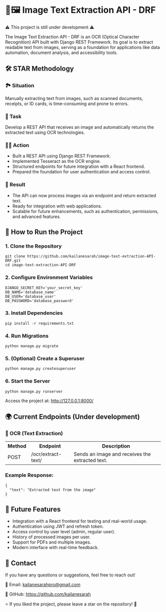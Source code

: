 <!DOCTYPE html>
<html lang="en">
<head>
    <meta charset="UTF-8">
    <meta name="viewport" content="width=device-width, initial-scale=1.0">
</head>
<body>

  <h1>📄🖼️ Image Text Extraction API - DRF</h1>
    <p class="status">⚠️ This project is still under development ⚠️</p>
    <p>The Image Text Extraction API - DRF is an OCR (Optical Character Recognition) API built with Django REST Framework. Its goal is to extract readable text from images, serving as a foundation for applications like data automation, document analysis, and accessibility tools.</p>

  <h2>🛠 STAR Methodology</h2>

  <h3>🏞️ Situation</h3>
    <p>Manually extracting text from images, such as scanned documents, receipts, or ID cards, is time-consuming and prone to errors.</p>

  <h3>🎯 Task</h3>
    <p>Develop a REST API that receives an image and automatically returns the extracted text using OCR technologies.</p>

  <h3>🏃‍♂️ Action</h3>
    <ul>
        <li>Built a REST API using Django REST Framework.</li>
        <li>Implemented Tesseract as the OCR engine.</li>
        <li>Structured endpoints for future integration with a React frontend.</li>
        <li>Prepared the foundation for user authentication and access control.</li>
    </ul>

  <h3>🎯 Result</h3>
    <ul>
        <li>The API can now process images via an endpoint and return extracted text.</li>
        <li>Ready for integration with web applications.</li>
        <li>Scalable for future enhancements, such as authentication, permissions, and advanced features.</li>
    </ul>

  <h2>🚀 How to Run the Project</h2>

  <h3>1. Clone the Repository</h3>
    <pre><code>git clone https://github.com/kailanesarah/image-text-extraction-API-DRF.git
cd image-text-extraction-API-DRF</code></pre>

  <h3>2. Configure Environment Variables</h3>
    <pre><code>DJANGO_SECRET_KEY='your_secret_key'
DB_NAME='database_name'
DB_USER='database_user'
DB_PASSWORD='database_password'</code></pre>

  <h3>3. Install Dependencies</h3>
    <pre><code>pip install -r requirements.txt</code></pre>

  <h3>4. Run Migrations</h3>
    <pre><code>python manage.py migrate</code></pre>

  <h3>5. (Optional) Create a Superuser</h3>
    <pre><code>python manage.py createsuperuser</code></pre>

  <h3>6. Start the Server</h3>
    <pre><code>python manage.py runserver</code></pre>

   <p>Access the project at: <a href="http://127.0.0.1:8000/">http://127.0.0.1:8000/</a></p>

  <h2>🌍 Current Endpoints (Under development)</h2>

  <h3>🔹 OCR (Text Extraction)</h3>
    <table>
        <tr>
            <th>Method</th>
            <th>Endpoint</th>
            <th>Description</th>
        </tr>
        <tr>
            <td>POST</td>
            <td>/ocr/extract-text/</td>
            <td>Sends an image and receives the extracted text.</td>
        </tr>
    </table>

  <h3>Example Response:</h3>
    <pre><code>{
  "text": "Extracted text from the image"
}</code></pre>

  <h2>🔮 Future Features</h2>
    <ul>
        <li>Integration with a React frontend for testing and real-world usage.</li>
        <li>Authentication using JWT and refresh token.</li>
        <li>Access control by user level (admin, regular user).</li>
        <li>History of processed images per user.</li>
        <li>Support for PDFs and multiple images.</li>
        <li>Modern interface with real-time feedback.</li>
    </ul>

  <h2>📩 Contact</h2>
    <p>If you have any questions or suggestions, feel free to reach out!</p>
    <p>📧 Email: <a href="mailto:kailanesarahpro@gmail.com">kailanesarahpro@gmail.com</a></p>
    <p>🔗 GitHub: <a href="https://github.com/kailanesarah">https://github.com/kailanesarah</a></p>

   <p>⭐ If you liked the project, please leave a star on the repository! 🚀</p>

</body>
</html>

